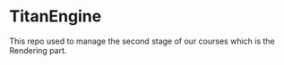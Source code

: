 # TitanEngine
This repo used to manage the second stage of our courses which is the Rendering part.

